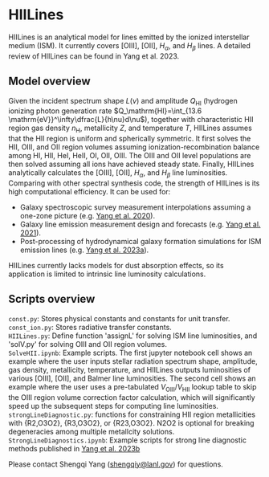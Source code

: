 # HIILines
HIILines is an analytical model for lines emitted by the ionized interstellar medium (ISM). It currently covers [OIII], [OII], $H_\alpha$, and $H_\beta$ lines. A detailed review of HIILines can be found in Yang et al. 2023.  
## Model overview
Given the incident spectrum shape $L(\nu)$ and amplitude $Q_\mathrm{HI}$ (hydrogen ionizing photon generation rate $Q_\mathrm{HI}=\int_{13.6 \mathrm{eV}}^\infty\dfrac{L}{h\nu}d\nu$), together with characteristic HII region gas density $n_\mathrm{H}$, metallicity $Z$, and temperature $T$, HIILines assumes that the HII region is uniform and spherically symmetric. It first solves the HII, OIII, and OII region volumes assuming ionization-recombination balance among HI, HII, HeI, HeII, OI, OII, OIII. The OIII and OII level populations are then solved assuming all ions have achieved steady state. Finally, HIILines analytically calculates the [OIII], [OII], $H_\alpha$, and $H_\beta$ line luminosities.  
Comparing with other spectral synthesis code, the strength of HIILines is its high computational efficiency. It can be used for: 
* Galaxy spectroscopic survey measurement interpolations assuming a one-zone picture (e.g. [Yang et al. 2020](https://academic.oup.com/mnras/article/499/3/3417/5913327)).
* Galaxy line emission measurement design and forecasts (e.g. [Yang et al. 2021](https://academic.oup.com/mnras/article/504/1/723/6207947)).
* Post-processing of hydrodynamical galaxy formation simulations for ISM emission lines (e.g. [Yang et al. 2023a](https://arxiv.org/abs/2304.09261)).  

HIILines currently lacks models for dust absorption effects, so its application is limited to intrinsic line luminosity calculations.
## Scripts overview
`const.py`: Stores physical constants and constants for unit transfer.  
`const_ion.py`: Stores radiative transfer constants.  
`HIILines.py`: Define function 'assignL' for solving ISM line luminosities, and 'solV.py' for solving OIII and OII region volumes.  
`SolveHII.ipynb`: Example scripts. The first jupyter notebook cell shows an example where the user inputs stellar radiation spectrum shape, amplitude, gas density, metallicity, temperature, and HIILines outputs luminosities of various [OIII], [OII], and Balmer line luminosities. The second cell shows an example where the user uses a pre-tabulated $V_\mathrm{OIII}/V_\mathrm{HII}$ lookup table to skip the OIII region volume correction factor calculation, which will significantly speed up the subsequent steps for computing line luminosities.   
`strongLineDiagnostic.py`: functions for constraining HII region metallicities with {R2,O3O2}, {R3,O3O2}, or {R23,O3O2}. N2O2 is optional for breaking degeneracies among multiple metallcity solutions.   
`StrongLineDiagnostics.ipynb`: Example scripts for strong line diagnostic methods published in [Yang et al. 2023b](https://arxiv.org/abs/2312.09213)  

Please contact Shengqi Yang (shengqiy@lanl.gov) for questions.
